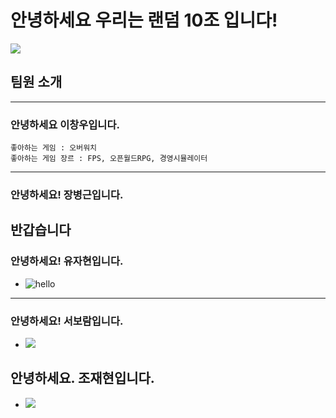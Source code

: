 # 안녕하세요 우리는 랜덤 10조 입니다!
<img src="https://img.sbs.co.kr/newsnet/etv/upload/2017/11/15/30000586054.jpg"></img>
## 팀원 소개
-------------
### 안녕하세요 이창우입니다.
```
좋아하는 게임 : 오버워치
좋아하는 게임 장르 : FPS, 오픈월드RPG, 경영시뮬레이터
```

---
### 안녕하세요! 장병근입니다.
**반갑습니다**
---
### 안녕하세요! 유자현입니다.
* <img src="https://c1.staticflickr.com/1/927/43073772131_9123677185_o.jpg" alt="hello"></img>

---
### 안녕하세요! 서보람입니다.
* <img src="https://i.pinimg.com/736x/30/d2/b4/30d2b4c3f26eb0f4e6d8f948cc3c25a2.jpg"></img>

## 안녕하세요. 조재현입니다.
* <img src="https://media0.giphy.com/media/v1.Y2lkPTc5MGI3NjExOWtwdWNhb3Y2bWRqMDRhMTQzcjJkc2lwbWduZm15bmRhMDBkbmVibiZlcD12MV9pbnRlcm5hbF9naWZfYnlfaWQmY3Q9Zw/vPuszmHgeWnIhTkSr5/giphy.gif"></img >